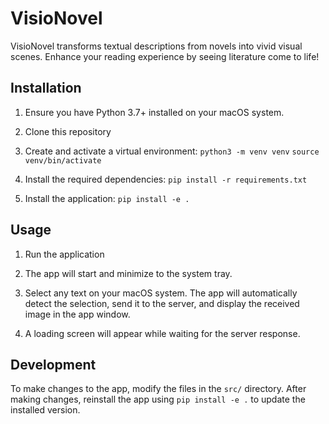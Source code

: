 # VisioNovel

VisioNovel transforms textual descriptions from novels into vivid visual scenes. Enhance your reading experience by seeing literature come to life!

## Installation

1. Ensure you have Python 3.7+ installed on your macOS system.

2. Clone this repository

3. Create and activate a virtual environment: 
    `python3 -m venv venv`
    `source venv/bin/activate`
4. Install the required dependencies:
    `pip install -r requirements.txt`
5. Install the application:
    `pip install -e .`


## Usage

1. Run the application
2. The app will start and minimize to the system tray.

3. Select any text on your macOS system. The app will automatically detect the selection, send it to the server, and display the received image in the app window.

4. A loading screen will appear while waiting for the server response.



## Development

To make changes to the app, modify the files in the `src/` directory. After making changes, reinstall the app using `pip install -e .` to update the installed version.
